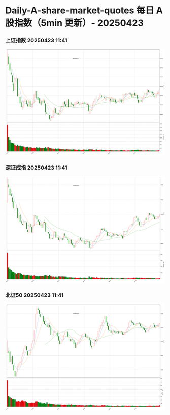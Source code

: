 
# Daily-A-share-market-quotes 每日 A 股指数（5min 更新）- 20250423

### 上证指数 20250423 11:41
![](./fig/2025/4/20250423-sh000001.png)

### 深证成指 20250423 11:41
![](./fig/2025/4/20250423-sz399001.png)

### 北证50 20250423 11:41
![](./fig/2025/4/20250423-bj899050.png)
